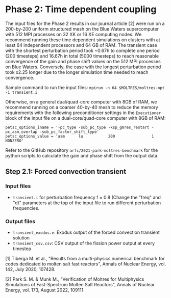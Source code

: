 # Phase 2: Time dependent coupling

The input files for the Phase 2 results in our
journal article [2] were run on a 200-by-200 uniform structured mesh on the
Blue Waters supercomputer with 512 MPI processes on 32 XK or 16
XE computing nodes. We recommend running these time dependent simulations on
clusters with at least 64 independent processors and 64 GB of RAM. The
transient case with the shortest perturbation period
took ~0.67h to complete one period (200 timesteps) and 16.67h in total (5000
timesteps) to reach reasonable convergence of the gain and phase shift
values on the 512 MPI processes on Blue Waters. Conversely, the case with the
longest perturbation period took x2.25 longer due to the longer simulation time
needed to reach convergence.

Sample command to run the input files:
```mpirun -n 64 $MOLTRES/moltres-opt -i transient.i```

Otherwise, on a general dual/quad-core computer with 8GB of RAM, we recommend
running on a coarser 40-by-40 mesh to reduce the memory requirements with the
following preconditioner settings in the ```Executioner``` block of the input
file on a dual-core/quad-core computer with 8GB of RAM:

```
petsc_options_iname = '-pc_type -sub_pc_type -ksp_gmres_restart -pc_asm_overlap -sub_pc_factor_shift_type'
petsc_options_value = 'asm      lu           200                1               NONZERO'
```

Refer to the GitHub repository `arfc/2021-park-moltres-benchmark` for the
python scripts to calculate the gain and phase shift from the output data.

## Step 2.1: Forced convection transient

### Input files

- ```transient.i``` for perturbation frequency f = 0.8 (Change the "freq" and "dt" parameters at
the top of the input file to run different perturbation frequencies.

### Output files

- ```transient_exodus.e```: Exodus output of the forced convection
transient solution
- ```transient_csv.csv```: CSV output of the fission power output at
every timestep

[1] Tiberga M. et al., "Results from a multi-physics numerical benchmark for codes
dedicated to molten salt fast reactors", Annals of Nuclear Energy, vol. 142,
July 2020, 107428.

[2] Park S. M. & Munk M., "Verification of Moltres for Multiphysics
Simulations of Fast-Spectrum Molten Salt Reactors", Annals of Nuclear Energy, vol. 173,
August 2022, 109111.
